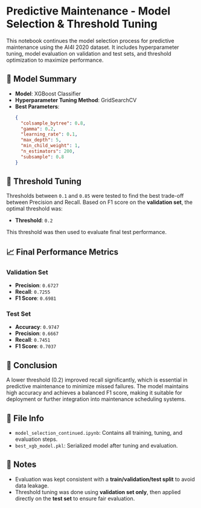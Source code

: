 
# Predictive Maintenance - Model Selection & Threshold Tuning

This notebook continues the model selection process for predictive maintenance using the AI4I 2020 dataset. It includes hyperparameter tuning, model evaluation on validation and test sets, and threshold optimization to maximize performance.

## 🔧 Model Summary

- **Model**: XGBoost Classifier
- **Hyperparameter Tuning Method**: GridSearchCV
- **Best Parameters**:
  ```json
  {
    "colsample_bytree": 0.8,
    "gamma": 0.2,
    "learning_rate": 0.1,
    "max_depth": 5,
    "min_child_weight": 1,
    "n_estimators": 200,
    "subsample": 0.8
  }
  ```

## 🧪 Threshold Tuning

Thresholds between `0.1` and `0.85` were tested to find the best trade-off between Precision and Recall. Based on F1 score on the **validation set**, the optimal threshold was:

- **Threshold**: `0.2`

This threshold was then used to evaluate final test performance.

## 📈 Final Performance Metrics

### Validation Set
- **Precision**: `0.6727`
- **Recall**: `0.7255`
- **F1 Score**: `0.6981`

### Test Set
- **Accuracy**: `0.9747`
- **Precision**: `0.6667`
- **Recall**: `0.7451`
- **F1 Score**: `0.7037`

## 🎯 Conclusion

A lower threshold (0.2) improved recall significantly, which is essential in predictive maintenance to minimize missed failures. The model maintains high accuracy and achieves a balanced F1 score, making it suitable for deployment or further integration into maintenance scheduling systems.

## 📁 File Info

- `model_selection_continued.ipynb`: Contains all training, tuning, and evaluation steps.
- `best_xgb_model.pkl`: Serialized model after tuning and evaluation.

## 🧠 Notes

- Evaluation was kept consistent with a **train/validation/test split** to avoid data leakage.
- Threshold tuning was done using **validation set only**, then applied directly on the **test set** to ensure fair evaluation.

